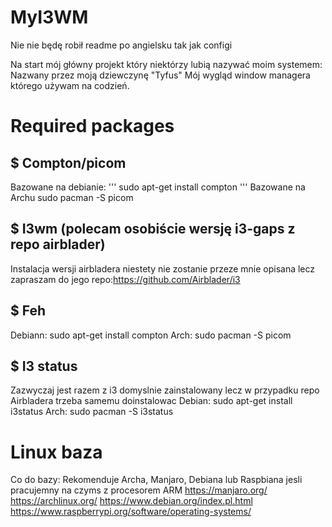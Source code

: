 # MyI3WM

Nie nie będę robił readme po angielsku tak jak configi

Na start mój główny projekt który niektórzy lubią nazywać moim systemem: Nazwany przez moją dziewczynę "Tyfus" Mój wygląd window managera którego używam na codzień.

# Required packages
## $ Compton/picom
Bazowane na debianie:
'''
sudo apt-get install compton
'''
Bazowane na Archu
sudo pacman -S picom

## $ I3wm (polecam osobiście wersję i3-gaps z repo airblader) 
Instalacja wersji airbladera niestety nie zostanie przeze mnie opisana lecz zapraszam do jego repo:https://github.com/Airblader/i3

## $ Feh 
Debiann:
sudo apt-get install compton
Arch:
sudo pacman -S picom

## $ I3 status
Zazwyczaj jest razem z i3 domyslnie zainstalowany lecz w przypadku repo Airbladera trzeba samemu doinstalowac 
Debian:
sudo apt-get install i3status
Arch:
sudo pacman -S i3status

# Linux baza
Co do bazy: 
Rekomenduje Archa, Manjaro, Debiana lub Raspbiana jesli pracujemny na czyms z procesorem ARM
https://manjaro.org/
https://archlinux.org/
https://www.debian.org/index.pl.html
https://www.raspberrypi.org/software/operating-systems/

